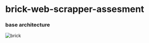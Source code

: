 # brick-web-scrapper-assesment

### base architecture
![brick](https://github.com/iqrahadian/brick-web-scrapper-assesment/assets/13548762/c974d681-125e-418a-8765-62a6543f8e56)
